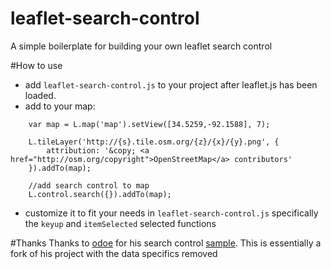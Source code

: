 # leaflet-search-control
A simple boilerplate for building your own leaflet search control

#How to use
- add `leaflet-search-control.js` to your project after leaflet.js has been loaded.
- add to your map:
```
	var map = L.map('map').setView([34.5259,-92.1588], 7);

	L.tileLayer('http://{s}.tile.osm.org/{z}/{x}/{y}.png', {
	    attribution: '&copy; <a href="http://osm.org/copyright">OpenStreetMap</a> contributors'
	}).addTo(map);

	//add search control to map
	L.control.search({}).addTo(map);
```
- customize it to fit your needs in `leaflet-search-control.js` specifically the `keyup` and `itemSelected` selected functions

#Thanks
Thanks to [odoe](https://github.com/odoe]) for his search control [sample](https://github.com/odoe/leaflet-control-sample). This is essentially a fork of his project with the data specifics removed
